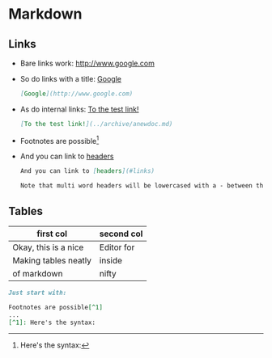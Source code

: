 # Markdown

## Links

* Bare links work:  http://www.google.com

* So do links with a title:  [Google](http://www.google.com)

  ```markdown
  [Google](http://www.google.com)
  ```

  

* As do internal links:  [To the test link!](../archive/anewdoc.md)

  ```markdown
  [To the test link!](../archive/anewdoc.md)
  ```

  

* Footnotes are possible[^1]

* And you can link to [headers](#links)

  ```markdown
  And you can link to [headers](#links)
  
  Note that multi word headers will be lowercased with a - between them
  ```

  

## Tables

| first col            | second col |
| -------------------- | ---------- |
| Okay, this is a nice | Editor for |
| Making tables neatly | inside     |
| of markdown          | nifty      |

```markdown
Just start with:


```





[^1]: Here's the syntax:

```markdown
Footnotes are possible[^1]
...
[^1]: Here's the syntax:

```
